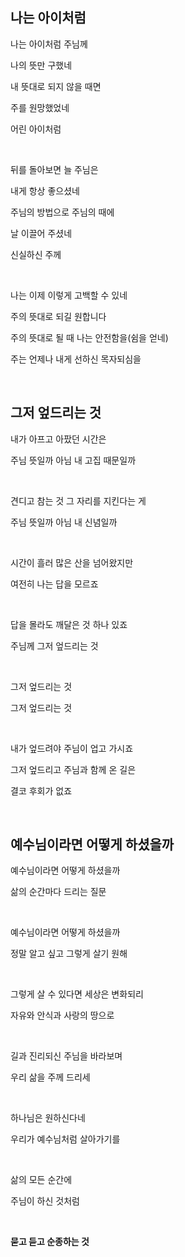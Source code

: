## 나는 아이처럼

나는 아이처럼 주님께

나의 뜻만 구했네

내 뜻대로 되지 않을 때면

주를 원망했었네

어린 아이처럼

<br>

뒤를 돌아보면 늘 주님은

내게 항상 좋으셨네

주님의 방법으로 주님의 때에

날 이끌어 주셨네

신실하신 주께

<br>

나는 이제 이렇게 고백할 수 있네

주의 뜻대로 되길 원합니다

주의 뜻대로 될 때 나는 안전함을(쉼을 얻네)

주는 언제나 내게 선하신 목자되심을

<br>

## 그저 엎드리는 것

내가 아프고 아팠던 시간은

주님 뜻일까 아님 내 고집 때문일까

<br>

견디고 참는 것 그 자리를 지킨다는 게

주님 뜻일까 아님 내 신념일까

<br>

시간이 흘러 많은 산을 넘어왔지만

여전히 나는 답을 모르죠

<br>

답을 몰라도 깨달은 것 하나 있죠

주님께 그저 엎드리는 것

<br>

그저 엎드리는 것

그저 엎드리는 것

<br>

내가 엎드려야 주님이 업고 가시죠

그저 엎드리고 주님과 함께 온 길은

결코 후회가 없죠

<br>

## 예수님이라면 어떻게 하셨을까

예수님이라면 어떻게 하셨을까

삶의 순간마다 드리는 질문

<br>

예수님이라면 어떻게 하셨을까

정말 알고 싶고 그렇게 살기 원해

<br>

그렇게 살 수 있다면 세상은 변화되리

자유와 안식과 사랑의 땅으로

<br>

길과 진리되신 주님을 바라보며

우리 삶을 주께 드리세

<br>

하나님은 원하신다네

우리가 예수님처럼 살아가기를

<br>

삶의 모든 순간에

주님이 하신 것처럼

<br>

**묻고 듣고 순종하는 것**